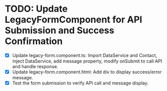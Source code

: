 # TODO: Update LegacyFormComponent for API Submission and Success Confirmation

- [x] Update legacy-form.component.ts: Import DataService and Contact, inject DataService, add message property, modify onSubmit to call API and handle response.
- [x] Update legacy-form.component.html: Add div to display success/error message.
- [x] Test the form submission to verify API call and message display.
